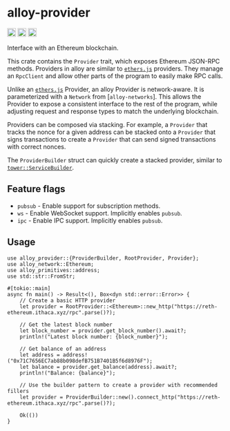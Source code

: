 # alloy-provider

[<img alt="github" src="https://img.shields.io/badge/github-alloy--rs/alloy-8da0cb?style=for-the-badge&labelColor=555555&logo=github" height="20">](https://github.com/alloy-rs/alloy/tree/main/crates/provider)
[<img alt="crates.io" src="https://img.shields.io/crates/v/alloy-provider.svg?style=for-the-badge&color=fc8d62&logo=rust" height="20">](https://crates.io/crates/alloy-provider)
[<img alt="docs.rs" src="https://img.shields.io/badge/docs.rs-alloy--provider-66c2a5?style=for-the-badge&labelColor=555555&logo=docs.rs" height="20">](https://docs.rs/alloy-provider)

Interface with an Ethereum blockchain.

This crate contains the `Provider` trait, which exposes Ethereum JSON-RPC
methods. Providers in alloy are similar to [`ethers.js`] providers. They manage
an `RpcClient` and allow other parts of the program to easily make RPC calls.

Unlike an [`ethers.js`] Provider, an alloy Provider is network-aware. It is
parameterized with a `Network` from [`alloy-networks`]. This allows the Provider
to expose a consistent interface to the rest of the program, while adjusting
request and response types to match the underlying blockchain.

Providers can be composed via stacking. For example, a `Provider` that tracks
the nonce for a given address can be stacked onto a `Provider` that signs
transactions to create a `Provider` that can send signed transactions with
correct nonces.

The `ProviderBuilder` struct can quickly create a stacked provider, similar to
[`tower::ServiceBuilder`].

[alloy-networks]: https://github.com/alloy-rs/alloy/tree/main/crates/network
[`tower::ServiceBuilder`]: https://docs.rs/tower/latest/tower/struct.ServiceBuilder.html
[`ethers.js`]: https://docs.ethers.org/v6/

## Feature flags

- `pubsub` - Enable support for subscription methods.
- `ws` - Enable WebSocket support. Implicitly enables `pubsub`.
- `ipc` - Enable IPC support. Implicitly enables `pubsub`.

## Usage

```rust,no_run
use alloy_provider::{ProviderBuilder, RootProvider, Provider};
use alloy_network::Ethereum;
use alloy_primitives::address;
use std::str::FromStr;

#[tokio::main]
async fn main() -> Result<(), Box<dyn std::error::Error>> {
    // Create a basic HTTP provider
    let provider = RootProvider::<Ethereum>::new_http("https://reth-ethereum.ithaca.xyz/rpc".parse()?);

    // Get the latest block number
    let block_number = provider.get_block_number().await?;
    println!("Latest block number: {block_number}");

    // Get balance of an address
    let address = address!("0x71C7656EC7ab88b098defB751B7401B5f6d8976F");
    let balance = provider.get_balance(address).await?;
    println!("Balance: {balance}");

    // Use the builder pattern to create a provider with recommended fillers
    let provider = ProviderBuilder::new().connect_http("https://reth-ethereum.ithaca.xyz/rpc".parse()?);

    Ok(())
}
```
